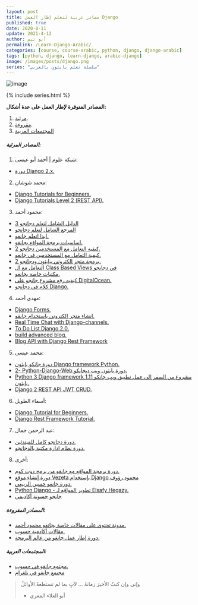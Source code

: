 ```yaml
---
layout: post 
title: مصادر عربية لتعلم إطار العمل Django 
published: true 
date: 2020-8-11
update: 2021-4-12
author: أبو تيم
permalink: /Learn-Django-Arabic/
categories: [course, course-arabic, python, django, django-arabic]
tags: [python, django, learn-django, arabic-django]
image: /images/posts/django.png 
series: "سلسلة تعلم بايثون بالعربي"
---
```


![image](/images/posts/django.png)


{% include series.html %}

**المصادر المتوفرة لإطار العمل على عدة أشكال:**

1. [مرئية](#المصادر-المرئية).
2. [مقروءة](#المصادر-المقروءة).
3. [المجتمعات العربية](#المجتمعات-العربية)



##### المصادر المرئية:

1. شبكة علوم | أحمد أبو عيسى:
- [دورة Django 2.x.](https://www.youtube.com/playlist?list=PLTcPeoMjkuCxoyflbe4AuNWMZWulKVbr4)

2. محمد شوشان:
- [Django Tutorials for Beginners.](https://www.youtube.com/playlist?list=PLnzqK5HvcpwT8CbcwHMZkjlmN1BdbOBWB)
- [Django Tutorials Level 2 (REST API).](https://www.youtube.com/playlist?list=PLnzqK5HvcpwRCqH9qJSM67ZPBC7MD1Pa3)

3. محمود أحمد:
- [الدليل الشامل لتعلم دجانجو 3](https://www.youtube.com/playlist?list=PLtGOJcWqvbqfv9yQelR4HETqU35alUoW6)
- [المرجع الشامل لتعلم دجانجو](https://code4learn.teachable.com/p/python-django-full-guide-arabic)
- [ابدا اتعلم جانغو.](https://code4learn.teachable.com/p/learn-django-in-arabic)
- [اساسيات برمجة المواقع بجانغو.](https://www.youtube.com/playlist?list=PLtGOJcWqvbqfio_BvIw_sLqHCUQ5XPpyZ)
- [كيفيه التعامل مع المستخدمين دجانجو 2.](https://www.youtube.com/playlist?list=PLtGOJcWqvbqfm1KN_9qc7vpn5e9XwP9U3)
- [كيفية التعامل مع المستخدمين في جانغو.](https://www.youtube.com/playlist?list=PLtGOJcWqvbqe5gwryXy9uxpPhm236hL42)
- [برمجة متجر الكتروني ببايثون ودجانجو 2.](https://www.youtube.com/playlist?list=PLtGOJcWqvbqdSdcHeukSUJKxiUpELCnFg)
- [التعامل مع ال Class Based Views في دجانجو](https://www.youtube.com/playlist?list=PLtGOJcWqvbqc3cbs0cpSrr1jiGgSbjlik)
- [مكتبات خاصة بجانغو.](https://code4learn.teachable.com/p/d4a3d7)
- [كيفيه رفع مشروع جانجو على DigitalOcean.](https://www.youtube.com/playlist?list=PLtGOJcWqvbqeVCY78dcKJFXItin0BEujT)
- [كلام في دجانجو Django.](https://www.youtube.com/playlist?list=PLtGOJcWqvbqcq6ExuyRT0SNw8iKopFpV1)

4. مهدي أحمد:
- [Django Forms.](https://www.youtube.com/playlist?list=PLl7A6RG4XKeaLJsAmb5O2F2T-QDxPc7Ut)
- [انشاء متجر الكتروني باستخدام جانقو.](https://www.youtube.com/playlist?list=PLl7A6RG4XKebUJtwiOm7Yso5HgN3jC8Ll)
- [Real Time Chat with Django-channels.](https://www.youtube.com/playlist?list=PLl7A6RG4XKeYoiobPZmO7HtIoFBt6hV0O)
- [To Do List Django 2.0.](https://www.youtube.com/playlist?list=PLl7A6RG4XKeZfwfZ9QMb1XlTgwmTrxQBK)
- [build advanced blog.](https://www.youtube.com/playlist?list=PLl7A6RG4XKeYpg51JOvlf-Znj78i_V_n_)
- [Blog API with Django Rest Framework](https://www.youtube.com/playlist?list=PLl7A6RG4XKeYrNzeF48o-z53DA14JZ-d9)

5. محمد عيسى:
- [دورة جانكو بايثون Django framework Python.](https://www.youtube.com/playlist?list=PLMYF6NkLrdN_5wAJRbEoQYl62-qM3aB8t)
- [2- Python-Django-Web دورة بايثون ويب ديجانكو.](https://www.youtube.com/playlist?list=PLMYF6NkLrdN9JJ7r0APq7O87gucjYWRfD)
- [Python 3 Django framework 1.11 مشروع من الصفر الى عمل تطبيق ويب جانكو بايثون.](https://www.youtube.com/playlist?list=PLMYF6NkLrdN-3ecpi7jD4pwxsyPVHWb4C)
- [Django 2 REST API JWT CRUD.](https://www.youtube.com/playlist?list=PLMYF6NkLrdN_8KPztmgiAZpsNfXJcI-v5)

6. أسماء الطويل:
- [Django Tutorial for Beginners.](https://www.youtube.com/playlist?list=PL2z1gXAKH9c3XUn2HYMWRbAon4z6AQ4CL)
- [Django Rest Framework Tutorial.](https://www.youtube.com/playlist?list=PL2z1gXAKH9c3dglbz0tvLqJTJPVPgjW1x)

7. عبد الرحمن جمال:
- [دورة دجانجو كامل للمبتدئين.](https://www.youtube.com/playlist?list=PLknwEmKsW8OtK_n48UOuYGxJPbSFrICxm)
- [دورة نظام ادارة مكتبة بالدجانجو.](https://www.youtube.com/playlist?list=PLknwEmKsW8Ot_JCzFaQ_XenaOe99VFmcM)

8. أخرى:
- [دورة برمجة المواقع مع جانغو من برمج دوت كوم.](https://app.barmej.com/%D8%A8%D8%B1%D9%85%D8%AC%D8%A9-%D8%AA%D8%B7%D8%A8%D9%8A%D9%82%D8%A7%D8%AA-%D8%A7%D9%84%D9%88%D9%8A%D8%A8-%D8%A8%D8%A7%D8%B3%D8%AA%D8%AE%D8%AF%D8%A7%D9%85-Django)
- [دورة إنشاء موقع Vezeta بإستخدام Django محمود رؤوف](https://www.youtube.com/playlist?list=PLUgHGaXGKJGn6A_NLDGG4B5AZ-ZexVsPn)
- [دورة جانغو حسين الربيعي.](https://www.youtube.com/playlist?list=PLF8OvnCBlEY3VqZkeKeyVdJ_J1Ek0ECbs)  
- [Python Django - تطوير المواقع لـ Elsafy Hegazy.](https://www.youtube.com/playlist?list=PLdZYzC8fohEKjuYyvITqYc2vL0lAWRvhs)
- [جانجو حسونة أكاديمي](https://www.youtube.com/playlist?list=PLHIfW1KZRIfnYEkYsNi5XJLI57OWMKBjM)


##### المصادر المقروءة:

- [مدونة تحتوي على مقالات خاصة بجانغو محمود أحمد.](https://code4learn.teachable.com/blog)
- [مقالات أكادمية حسوب.](https://academy.hsoub.com/programming/python/django/)
- [دورة إطار عمل جانغو من عالم البرمجة.](https://3alam.pro/albader/series/django)



##### المجتمعات العربية:

- [مجتمع جانغو في حسوب.](https://io.hsoub.com/django)
- [مجتمع جانغو في تلغرام](https://t.me/DjangoPython)



> وإني وإن كنتُ الأخيرَ زمانهُ ... لآتٍ بما لم تستطعهُ الأوائلُ
>
> * أبو العلاء المعري